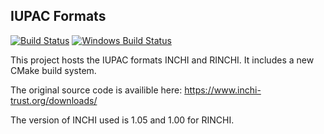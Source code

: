 ## IUPAC Formats

[![Build Status](https://travis-ci.org/frodofine/iupac_formats.svg?branch=master)](https://travis-ci.org/frodofine/iupac_formats) [![Windows Build Status](https://ci.appveyor.com/api/projects/status/bsxi4ag360lh49xf/branch/master?svg=true)](https://ci.appveyor.com/project/frodofine/iupac-formats)

This project hosts the IUPAC formats INCHI and RINCHI.  It includes a new CMake build system.

The original source code is availible here:
https://www.inchi-trust.org/downloads/

The version of INCHI used is 1.05 and 1.00 for RINCHI.
